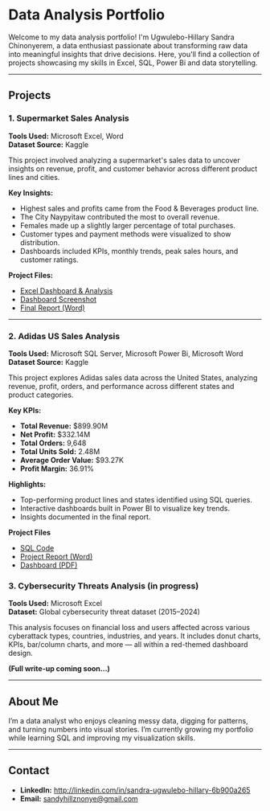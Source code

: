 # Data Analysis Portfolio

Welcome to my data analysis portfolio! I'm Ugwulebo-Hillary Sandra Chinonyerem, a data enthusiast passionate about transforming raw data into meaningful insights that drive decisions. Here, you'll find a collection of projects showcasing my skills in Excel, SQL, Power Bi and data storytelling.

---

## Projects

### 1. Supermarket Sales Analysis

**Tools Used:** Microsoft Excel, Word  
**Dataset Source:** Kaggle

This project involved analyzing a supermarket's sales data to uncover insights on revenue, profit, and customer behavior across different product lines and cities.

**Key Insights:**
- Highest sales and profits came from the Food & Beverages product line.
- The City Naypyitaw contributed the most to overall revenue.
- Females made up a slightly larger percentage of total purchases.
- Customer types and payment methods were visualized to show distribution.
- Dashboards included KPIs, monthly trends, peak sales hours, and customer ratings.

**Project Files:**
- [Excel Dashboard & Analysis](./Supermarket_Sales_Analysis/supermarket_sales.xlsx)
- [Dashboard Screenshot](./Supermarket_Sales_Analysis/Supermarket%20Sales.png)
- [Final Report (Word)](./Supermarket_Sales_Analysis/Supermarket%20Sales%20Data%20Analysis%20Report.docx)

---

### 2. Adidas US Sales Analysis

**Tools Used:** Microsoft SQL Server, Microsoft Power Bi, Microsoft Word  
**Dataset Source:** Kaggle

This project explores Adidas sales data across the United States, analyzing revenue, profit, orders, and performance across different states and product categories.

**Key KPIs:**
- **Total Revenue:** $899.90M  
- **Net Profit:** $332.14M  
- **Total Orders:** 9,648  
- **Total Units Sold:** 2.48M  
- **Average Order Value:** $93.27K  
- **Profit Margin:** 36.91%

**Highlights:**
- Top-performing product lines and states identified using SQL queries.
- Interactive dashboards built in Power BI to visualize key trends.
- Insights documented in the final report.

**Project Files**
- [SQL Code](./Adidas_US_Sales_Analysis/Adidas_SQL_Code.sql)
- [Project Report (Word)](./Adidas_US_Sales_Analysis/Adidas_Report.docx)
- [Dashboard (PDF)](./Adidas_US_Sales_Analysis/Adidas_Dashboard.pdf)

### 3. Cybersecurity Threats Analysis (in progress)

**Tools Used:** Microsoft Excel  
**Dataset:** Global cybersecurity threat dataset (2015–2024)

This analysis focuses on financial loss and users affected across various cyberattack types, countries, industries, and years. It includes donut charts, KPIs, bar/column charts, and more — all within a red-themed dashboard design.

**(Full write-up coming soon...)**

---

## About Me

I’m a data analyst who enjoys cleaning messy data, digging for patterns, and turning numbers into visual stories. I’m currently growing my portfolio while learning SQL and improving my visualization skills.

---

## Contact

- **LinkedIn:** http://linkedin.com/in/sandra-ugwulebo-hillary-6b900a265
- **Email:** sandyhillznonye@gmail.com
